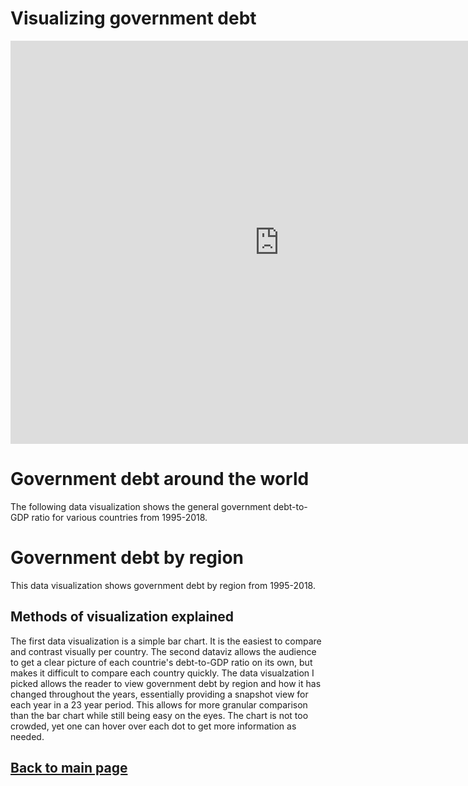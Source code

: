 # Visualizing government debt

<iframe src="https://data.oecd.org/chart/69wI" 
width="860" 
height="645" 
style="border: 
0" mozallowfullscreen="true" 
webkitallowfullscreen="true" 
allowfullscreen="true">
<a href="https://data.oecd.org/chart/69wI" 
target="_blank">OECD Chart: General government debt, Total, % of GDP, Annual, 2019</a></iframe>

# Government debt around the world
The following data visualization shows the general government debt-to-GDP ratio for various countries from 1995-2018.
<div class="flourish-embed flourish-chart" data-src="visualisation/4265446"><script src="https://public.flourish.studio/resources/embed.js"></script></div>

# Government debt by region
This data visualization shows government debt by region from 1995-2018. 
<div class="flourish-embed flourish-scatter" data-src="visualisation/4284128"><script src="https://public.flourish.studio/resources/embed.js"></script></div>

## Methods of visualization explained
The first data visualization is a simple bar chart. It is the easiest to compare and contrast visually per country. The second dataviz allows the audience to get a clear picture of each countrie's debt-to-GDP ratio on its own, but makes it difficult to compare each country quickly. The data visualzation I picked allows the reader to view government debt by region and how it has changed throughout the years, essentially providing a snapshot view for each year in a 23 year period. This allows for more granular comparison than the bar chart while still being easy on the eyes. The chart is not too crowded, yet one can hover over each dot to get more information as needed. 

## [Back to main page](https://anagm17.github.io/ana-garcia-portfolio/)
